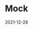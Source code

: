 ---
title: "Mock"
date: 2021-12-28
authors: ["Admin"]
summary: "Memahami mock di golang dan cara menggunakannya untuk unit testing di mongodb"
draft: true
tags: [go,mongo]
categories: [programming]
series: [golang dasar]
---